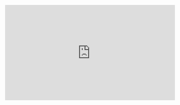 <iframe width="560" height="315" src="https://www.youtube.com/embed/lVpM0qqxqhE?si=e-dcDZEN-o6nJSP0" title="YouTube video player" frameborder="0" allow="accelerometer; autoplay; clipboard-write; encrypted-media; gyroscope; picture-in-picture; web-share" referrerpolicy="strict-origin-when-cross-origin" allowfullscreen></iframe>
